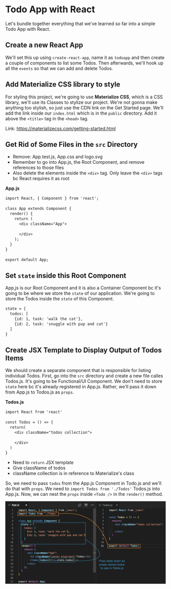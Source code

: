 # Todo App with React

Let's bundle together everything that we've learned so far into a simple Todo App with React.

## Create a new React App

We'll set this up using ```create-react-app```, name it as ```todoapp``` and then create a couple of components to list some Todos. Then afterwards, we'll hook up all the ```events``` so that we can add and delete Todos.

## Add Materialize CSS library to style

For styling this project, we're going to use **Materialize CSS**, which is a CSS library, we'll use its Classes to stylize our project. We're not gonna make anything too stylish, so just use the CDN link on the Get Started page. We'll add the link inside our ```index.html``` which is in the ```public``` directory. Add it above the ```<title>``` tag in the ```<head>``` tag.

Link: https://materializecss.com/getting-started.html

## Get Rid of Some Files in the ```src``` Directory

* Remove: App.test.js, App.css and logo.svg
* Remember to go into App.js, the Root Component, and remove references to those files
* Also delete the elements inside the ```<div>``` tag. Only leave the ```<div>``` tags bc React requires it as root

**App.js**
```
import React, { Component } from 'react';

class App extends Component {
  render() {
    return (
      <div className="App">

      </div>
    );
  }
}

export default App;
```
## Set ```state``` inside this Root Component

App,js is our Root Component and it is also a Container Component bc it's going to be where we store the ```state``` of our application. We're going to store the Todos inside the ```state``` of this Component.

```
state = {
  todos: [
    {id: 1, task: 'walk the cat'},
    {id: 2, task: 'snuggle with pup and cat'}
  ]
}
```

## Create JSX Template to Display Output of Todos Items

We should create a separate component that is responsible for listing individual Todos. First, go into the ```src``` directory and create a new file calles Todos.js. It's going to be Functional/UI Component. We don't need to store ```state``` here bc it's already registered in App.js. Rather, we'll pass it down from App.js to Todos.js as ```props```.

**Todos.js**
```
import React from 'react'

const Todos = () => {
  return(
    <div className="todos collection">
      
    </div>
  )
}
```

* Need to ```return``` JSX template
* Give className of todos
* className collection is in reference to Materialize's class

So, we need to pass ```todos``` from the App.js Component in Todo.js and we'll do that with ```props```. We need to ```import Todos from './Todos'``` Todos.js into App.js. Now, we can nest the ```props``` inside ```<Todo />``` in the ```render()``` method.

<kbd>![alt text](img/stateasprops.png "screenshot")</kbd>